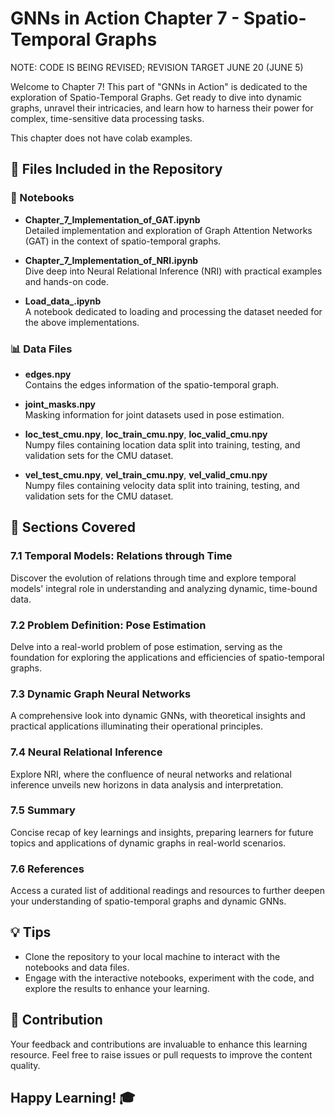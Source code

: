 # GNNs in Action Chapter 7 - Spatio-Temporal Graphs
NOTE: CODE IS BEING REVISED; REVISION TARGET JUNE 20 (JUNE 5)

Welcome to Chapter 7! This part of "GNNs in Action" is dedicated to the exploration of Spatio-Temporal Graphs. Get ready to dive into dynamic graphs, unravel their intricacies, and learn how to harness their power for complex, time-sensitive data processing tasks.

This chapter does not have colab examples.

## 📂 Files Included in the Repository

### 📘 Notebooks

- **Chapter_7_Implementation_of_GAT.ipynb**  
  Detailed implementation and exploration of Graph Attention Networks (GAT) in the context of spatio-temporal graphs.

- **Chapter_7_Implementation_of_NRI.ipynb**  
  Dive deep into Neural Relational Inference (NRI) with practical examples and hands-on code.

- **Load_data_.ipynb**  
  A notebook dedicated to loading and processing the dataset needed for the above implementations.

### 📊 Data Files

- **edges.npy**  
  Contains the edges information of the spatio-temporal graph.

- **joint_masks.npy**  
  Masking information for joint datasets used in pose estimation.

- **loc_test_cmu.npy**, **loc_train_cmu.npy**, **loc_valid_cmu.npy**  
  Numpy files containing location data split into training, testing, and validation sets for the CMU dataset.

- **vel_test_cmu.npy**, **vel_train_cmu.npy**, **vel_valid_cmu.npy**  
  Numpy files containing velocity data split into training, testing, and validation sets for the CMU dataset.

## 🧠 Sections Covered

### 7.1 Temporal Models: Relations through Time
Discover the evolution of relations through time and explore temporal models' integral role in understanding and analyzing dynamic, time-bound data.

### 7.2 Problem Definition: Pose Estimation
Delve into a real-world problem of pose estimation, serving as the foundation for exploring the applications and efficiencies of spatio-temporal graphs.

### 7.3 Dynamic Graph Neural Networks
A comprehensive look into dynamic GNNs, with theoretical insights and practical applications illuminating their operational principles.

### 7.4 Neural Relational Inference
Explore NRI, where the confluence of neural networks and relational inference unveils new horizons in data analysis and interpretation.

### 7.5 Summary
Concise recap of key learnings and insights, preparing learners for future topics and applications of dynamic graphs in real-world scenarios.

### 7.6 References
Access a curated list of additional readings and resources to further deepen your understanding of spatio-temporal graphs and dynamic GNNs.

## 💡 Tips

- Clone the repository to your local machine to interact with the notebooks and data files.
- Engage with the interactive notebooks, experiment with the code, and explore the results to enhance your learning.

## 🙏 Contribution

Your feedback and contributions are invaluable to enhance this learning resource. Feel free to raise issues or pull requests to improve the content quality.

## Happy Learning! 🎓
